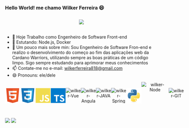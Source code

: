 ### Hello World! me chamo Wilker Ferreira 😄
 ##
 
 <p align="center">
  <a href="https://github.com/wilker818"><img src="https://readme-typing-svg.herokuapp.com/?lines=Software%20engineer%20front-end%20;I%27ll%20be%20good%20at%20TypeScript&font=Fira%20Code&center=true&width=440&height=45&color=007ACCe&vCenter=true&size=22"  ></a>
</p>
 
 
 ##
- 🔭 Hoje Trabalho como Engenheiro de Software Front-end
- 🌱 Estutando: Node.js, Docker
- 💬 Um pouco mais sobre min: Sou Engenheiro de Software Fron-end e realizo o desenvolvimento do começo ao fim das aplicações web da Cardano Warriors, utilizando sempre as boas práticas de um código limpo. Sigo sempre estudando para aprimorar meus conhecimentos
- 📫 Contate-me no e-mail: wilkerferreira818@gmail.com
- 😄 Pronouns: ele/dele

<div align="center" style="display: flex; justify-content: space-around; align-items: center;"><br> 
  <img align="center" alt="wilker-HTML" height="50" width="50" src="https://raw.githubusercontent.com/devicons/devicon/master/icons/html5/html5-original.svg">
  <img align="center" alt="wilker-CSS" height="50" width="50" src="https://raw.githubusercontent.com/devicons/devicon/master/icons/css3/css3-original.svg">  
  <img align="center" alt="wilker-Js" height="50" width="50" src="https://raw.githubusercontent.com/devicons/devicon/master/icons/javascript/javascript-plain.svg">
  <img align="center" alt="wilker-Ts" height="50" width="50" src="https://raw.githubusercontent.com/devicons/devicon/master/icons/typescript/typescript-plain.svg">
  <img align="center" alt="wilker-Vue" height="50" width="50" src="https://cdn.jsdelivr.net/gh/devicons/devicon/icons/vuejs/vuejs-original-wordmark.svg">
  <img align="center" alt="wilker-Angular" height="50" width="50" src="https://cdn.jsdelivr.net/gh/devicons/devicon/icons/angularjs/angularjs-original.svg" />
  <img align="center" alt="wilker-JAVA" height="50" width="50" src="https://cdn.jsdelivr.net/gh/devicons/devicon/icons/java/java-original-wordmark.svg" />
  <img align="center" alt="wilker-SpringBoot" height="50" width="50" src="https://cdn.jsdelivr.net/gh/devicons/devicon/icons/spring/spring-original-wordmark.svg" />
  <img align="center" alt="wilker-Python" height="50" width="50" src="https://raw.githubusercontent.com/devicons/devicon/master/icons/python/python-original.svg">
  <img align="center" alt="wilker-Node" height="90" width="90" src="https://cdn.jsdelivr.net/gh/devicons/devicon/icons/nodejs/nodejs-original-wordmark.svg" />
  <img align="center" alt="wilker-GIT" height="50" width="50" src="https://cdn.jsdelivr.net/gh/devicons/devicon/icons/git/git-original-wordmark.svg" />  
  
  
</div>
  
  ##
  
  <div>
  <a href = "mailto:wilkerferreira818@gmail.com"><img src="https://img.shields.io/badge/-Gmail-%23333?style=for-the-badge&logo=gmail&logoColor=white" target="_blank"></a>
  <a href="https://www.linkedin.com/in/wilker-ferreira-74b86b18a/" target="_blank"><img src="https://img.shields.io/badge/-LinkedIn-%230077B5?style=for-the-badge&logo=linkedin&logoColor=white" target="_blank"></a>  
  
 
</div>

  
